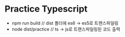 # Practice Typescript

* npm run build // dist 폴더에 es6 -> es5로 트랜스파일링 
* node dist/practice // ts -> js로 트랜스파일링된 코드 출력
